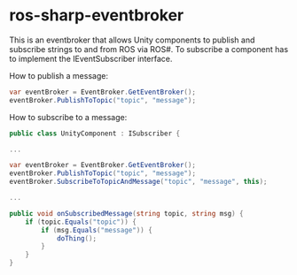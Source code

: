 # ros-sharp-eventbroker
This is an eventbroker that allows Unity components to publish and subscribe strings to and from ROS via ROS#.
To subscribe a component has to implement the IEventSubscriber interface.

How to publish a message:
```C#
var eventBroker = EventBroker.GetEventBroker();
eventBroker.PublishToTopic("topic", "message");
```

How to subscribe to a message:
```C#
public class UnityComponent : ISubscriber {

...

var eventBroker = EventBroker.GetEventBroker();
eventBroker.PublishToTopic("topic", "message");
eventBroker.SubscribeToTopicAndMessage("topic", "message", this);

...

public void onSubscribedMessage(string topic, string msg) {
    if (topic.Equals("topic")) {
        if (msg.Equals("message")) {
            doThing();
        }
    }
}
```
